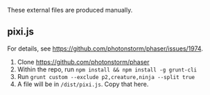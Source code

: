 These external files are produced manually.

pixi.js
---------

For details, see https://github.com/photonstorm/phaser/issues/1974.

1. Clone https://github.com/photonstorm/phaser
2. Within the repo, run `npm install && npm install -g grunt-cli`
3. Run `grunt custom --exclude p2,creature,ninja --split true`
4. A file will be in `/dist/pixi.js`. Copy that here.
